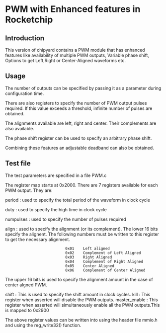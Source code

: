 # PWM with Enhanced features in Rocketchip

## Introduction

This version of chipyard contains a PWM module that has enhanced features like availability of multiple PWM outputs, Variable phase shift, Options to get Left,Right or Center-Aligned waveforms etc.

## Usage

The number of outputs can be specified by passing it as a parameter during configuration time.

There are also registers to specify the number of PWM output pulses required. If this value exceeds a threshold, infinite number of pulses are obtained. 

The alignments available are left, right and center. Their complements are also available.

The phase shift register can be used to specify an arbitrary phase shift. 

Combining these features an adjustable deadband can also be obtained.


## Test file

The test parameters are specified in a file PWM.c

The register map starts at 0x2000. There are 7 registers available for each PWM output. They are:

period : used to specify the total period of the waveform in clock cycle

duty  : used to specify the high time in clock cycle

numpulses : used to specify the number of pulses required

align : used to specify the alignment (or its complement). The lower  16 bits specify the alignent. The following numbers must be written to this register to get the necessary alignment.

                               0x01    Left aligned
                               0x02    Complement of Left Aligned
                               0x03    Right Aligned
                               0x04    Complement of Right Aligned
                               0x05    Center Aligned
                               0x06    Complement of Center Aligned
                            
  The upper 16 bits is used to specify the alignment amount in the case of center algned PWM.
  
  shift : This is used to specify the shift amount in clock cycles.
  kill : This register when asserted will disable the PWM outputs.
  master_enable : This register when asserted will simultaneously enable all the PWM outputs.This is mapped to 0x2900
  
  
  The above register values can be written into using the header file mmio.h and using the reg_write32() function.
                            
                            
                            
